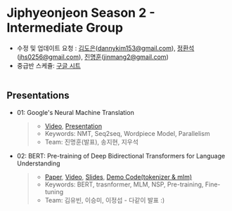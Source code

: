 # Jiphyeonjeon Season 2 - Intermediate Group
* 수정 및 업데이트 요청 : [김도은](https://github.com/kimdanny)(dannykim153@gmail.com), [정환석](https://github.com/jayden5744)(jhs0256@gmail.com), [진명훈](https://github.com/jinmang2)(jinmang2@gmail.com)
* 중급반 스케쥴: [구글 시트](https://docs.google.com/spreadsheets/d/1pwkvIwf3T1bo2y7aXmSYPN6otlPKJl9kCJHaze0H3KY/edit#gid=697987516)
<br><br>

## Presentations
<!-- 예시 -->
<!-- - 01 : Long Short-Term Memory
	> - [Paper](https://www.mitpressjournals.org/doi/abs/10.1162/neco.1997.9.8.1735), [Video](https://youtu.be/HHKSCkPEQfw), [Presentation](https://github.com/jiphyeonjeon/nlp-review/blob/main/beginners/presentation/01.%20LSTM%20논문%20리뷰%20(석리님).pdf)
	> - Keywords: LSTM, Neural Network
	> - Team : 고현웅(발표), 김대웅, 이윤재 -->
- 01: Google's Neural Machine Translation
  >- [Video](https://www.youtube.com/watch?v=5rKKJcsL8fU), [Presentation](https://github.com/jiphyeonjeon/season2/blob/main/intermediate/presentations/집현전_season2_gnmt_중급_1조.pdf)
  >- Keywords: NMT, Seq2seq, Wordpiece Model, Parallelism
  >- Team: 진명훈(발표), 송지현, 지우석
- 02: BERT: Pre-training of Deep Bidirectional Transformers for Language Understanding
  > - [Paper](https://arxiv.org/abs/1810.04805), [Video](https://youtu.be/moCNw4j2Fkw), [Slides](https://docs.google.com/presentation/d/1gLLZfxBP2NvZu7yIDggXCywLa-Uf36x172E8-u5Hqeo/edit?usp=sharing), [Demo Code(tokenizer & mlm)](https://gist.github.com/eubinecto/bd053cc3ac3f6cdcfa4f32e9a882a34b)
  > - Keywords: BERT, trasnformer, MLM, NSP, Pre-training, Fine-tuning
  > - Team: 김유빈, 이승미, 이정섭 - 다같이 발표 :)
